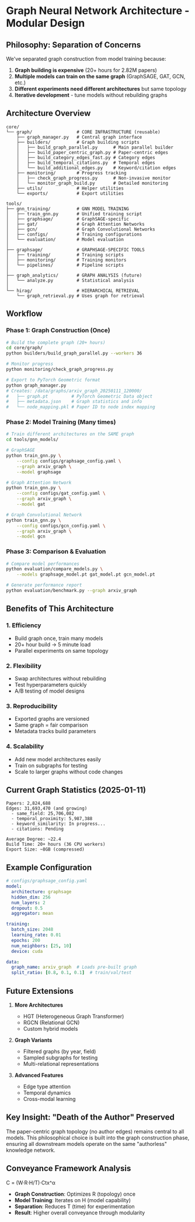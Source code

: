 # Graph Neural Network Architecture - Modular Design

## Philosophy: Separation of Concerns

We've separated graph construction from model training because:

1. **Graph building is expensive** (20+ hours for 2.82M papers)
2. **Multiple models can train on the same graph** (GraphSAGE, GAT, GCN, etc.)
3. **Different experiments need different architectures** but same topology
4. **Iterative development** - tune models without rebuilding graphs

## Architecture Overview

```
core/
└── graph/                 # CORE INFRASTRUCTURE (reusable)
    ├── graph_manager.py   # Central graph interface
    ├── builders/          # Graph building scripts
    │   ├── build_graph_parallel.py      # Main parallel builder
    │   ├── build_paper_centric_graph.py # Paper-centric edges
    │   ├── build_category_edges_fast.py # Category edges
    │   ├── build_temporal_citations.py  # Temporal edges
    │   └── build_additional_edges.py    # Keyword/citation edges
    ├── monitoring/        # Progress tracking
    │   ├── check_graph_progress.py      # Non-invasive monitor
    │   └── monitor_graph_build.py       # Detailed monitoring
    ├── utils/             # Helper utilities
    └── exports/           # Export utilities

tools/
├── gnn_training/          # GNN MODEL TRAINING
│   ├── train_gnn.py       # Unified training script
│   ├── graphsage/         # GraphSAGE-specific
│   ├── gat/               # Graph Attention Networks
│   ├── gcn/               # Graph Convolutional Networks
│   ├── configs/           # Training configurations
│   └── evaluation/        # Model evaluation
│
├── graphsage/             # GRAPHSAGE-SPECIFIC TOOLS
│   ├── training/          # Training scripts
│   ├── monitoring/        # Training monitors
│   └── pipelines/         # Pipeline scripts
│
├── graph_analytics/       # GRAPH ANALYSIS (future)
│   └── analyze.py         # Statistical analysis
│
└── hirag/                 # HIERARCHICAL RETRIEVAL
    └── graph_retrieval.py # Uses graph for retrieval
```

## Workflow

### Phase 1: Graph Construction (Once)

```bash
# Build the complete graph (20+ hours)
cd core/graph/
python builders/build_graph_parallel.py --workers 36

# Monitor progress
python monitoring/check_graph_progress.py

# Export to PyTorch Geometric format
python graph_manager.py
# Creates: /data/graphs/arxiv_graph_20250111_120000/
#   ├── graph.pt         # PyTorch Geometric Data object
#   ├── metadata.json    # Graph statistics and info
#   └── node_mapping.pkl # Paper ID to node index mapping
```

### Phase 2: Model Training (Many times)

```bash
# Train different architectures on the SAME graph
cd tools/gnn_models/

# GraphSAGE
python train_gnn.py \
    --config configs/graphsage_config.yaml \
    --graph arxiv_graph \
    --model graphsage

# Graph Attention Network
python train_gnn.py \
    --config configs/gat_config.yaml \
    --graph arxiv_graph \
    --model gat

# Graph Convolutional Network  
python train_gnn.py \
    --config configs/gcn_config.yaml \
    --graph arxiv_graph \
    --model gcn
```

### Phase 3: Comparison & Evaluation

```bash
# Compare model performances
python evaluation/compare_models.py \
    --models graphsage_model.pt gat_model.pt gcn_model.pt

# Generate performance report
python evaluation/benchmark.py --graph arxiv_graph
```

## Benefits of This Architecture

### 1. **Efficiency**
- Build graph once, train many models
- 20+ hour build → 5 minute load
- Parallel experiments on same topology

### 2. **Flexibility**
- Swap architectures without rebuilding
- Test hyperparameters quickly
- A/B testing of model designs

### 3. **Reproducibility**
- Exported graphs are versioned
- Same graph = fair comparison
- Metadata tracks build parameters

### 4. **Scalability**
- Add new model architectures easily
- Train on subgraphs for testing
- Scale to larger graphs without code changes

## Current Graph Statistics (2025-01-11)

```
Papers: 2,824,688
Edges: 31,693,470 (and growing)
  - same_field: 25,706,082
  - temporal_proximity: 5,987,388
  - keyword_similarity: In progress...
  - citations: Pending

Average Degree: ~22.4
Build Time: 20+ hours (36 CPU workers)
Export Size: ~8GB (compressed)
```

## Example Configuration

```yaml
# configs/graphsage_config.yaml
model:
  architecture: graphsage
  hidden_dim: 256
  num_layers: 2
  dropout: 0.5
  aggregator: mean

training:
  batch_size: 2048
  learning_rate: 0.01
  epochs: 200
  num_neighbors: [25, 10]
  device: cuda

data:
  graph_name: arxiv_graph  # Loads pre-built graph
  split_ratio: [0.8, 0.1, 0.1]  # train/val/test
```

## Future Extensions

1. **More Architectures**
   - HGT (Heterogeneous Graph Transformer)
   - RGCN (Relational GCN)
   - Custom hybrid models

2. **Graph Variants**
   - Filtered graphs (by year, field)
   - Sampled subgraphs for testing
   - Multi-relational representations

3. **Advanced Features**
   - Edge type attention
   - Temporal dynamics
   - Cross-modal learning

## Key Insight: "Death of the Author" Preserved

The paper-centric graph topology (no author edges) remains central to all models. This philosophical choice is built into the graph construction phase, ensuring all downstream models operate on the same "authorless" knowledge network.

## Conveyance Framework Analysis

C = (W·R·H/T)·Ctx^α

- **Graph Construction**: Optimizes R (topology) once
- **Model Training**: Iterates on H (model capability)
- **Separation**: Reduces T (time) for experimentation
- **Result**: Higher overall conveyance through modularity
